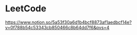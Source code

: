 # LeetCode
https://www.notion.so/5a53f30a6d1b4bcf8873af1aedbcf14e?v=0f788b54c53343cb850466c8b64dd7f6&pvs=4